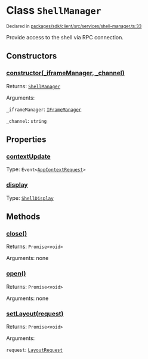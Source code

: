 # Class `ShellManager`
<sub>Declared in [packages/sdk/client/src/services/shell-manager.ts:33](https://github.com/dxos/dxos/blob/d2aae6ea4/packages/sdk/client/src/services/shell-manager.ts#L33)</sub>


Provide access to the shell via RPC connection.

## Constructors
### [constructor(_iframeManager, _channel)](https://github.com/dxos/dxos/blob/d2aae6ea4/packages/sdk/client/src/services/shell-manager.ts#L40)




Returns: <code>[ShellManager](/api/@dxos/client/classes/ShellManager)</code>

Arguments: 

`_iframeManager`: <code>[IFrameManager](/api/@dxos/client/classes/IFrameManager)</code>

`_channel`: <code>string</code>



## Properties
### [contextUpdate](https://github.com/dxos/dxos/blob/d2aae6ea4/packages/sdk/client/src/services/shell-manager.ts#L34)
Type: <code>Event&lt;[AppContextRequest](/api/@dxos/client/interfaces/AppContextRequest)&gt;</code>



### [display](https://github.com/dxos/dxos/blob/d2aae6ea4/packages/sdk/client/src/services/shell-manager.ts#L45)
Type: <code>[ShellDisplay](/api/@dxos/client/enums#ShellDisplay)</code>




## Methods
### [close()](https://github.com/dxos/dxos/blob/d2aae6ea4/packages/sdk/client/src/services/shell-manager.ts#L111)




Returns: <code>Promise&lt;void&gt;</code>

Arguments: none




### [open()](https://github.com/dxos/dxos/blob/d2aae6ea4/packages/sdk/client/src/services/shell-manager.ts#L56)




Returns: <code>Promise&lt;void&gt;</code>

Arguments: none




### [setLayout(request)](https://github.com/dxos/dxos/blob/d2aae6ea4/packages/sdk/client/src/services/shell-manager.ts#L49)




Returns: <code>Promise&lt;void&gt;</code>

Arguments: 

`request`: <code>[LayoutRequest](/api/@dxos/client/interfaces/LayoutRequest)</code>



